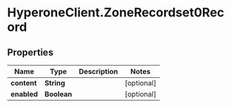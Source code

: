 # HyperoneClient.ZoneRecordset0Record

## Properties

Name | Type | Description | Notes
------------ | ------------- | ------------- | -------------
**content** | **String** |  | [optional] 
**enabled** | **Boolean** |  | [optional] 


